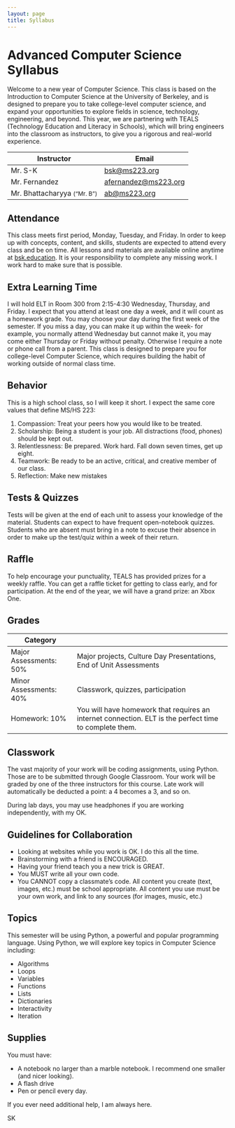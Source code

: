 ```yaml
---
layout: page
title: Syllabus
---
```


# Advanced Computer Science Syllabus


Welcome to a new year of Computer Science. This class is based on the Introduction to Computer Science at the University of Berkeley, and is designed to prepare you to take college-level computer science, and expand your opportunities to explore fields in science, technology, engineering, and beyond. This year, we are partnering with TEALS (Technology Education and Literacy in Schools), which will bring engineers into the classroom as instructors, to give you a rigorous and real-world experience.

| Instructor | Email |
|---|---|
| Mr. S-K |[bsk@ms223.org](mailto:bsk@ms223.org)  |
|	Mr. Fernandez  |	[afernandez@ms223.org](mailto:afernandez@ms223.org)   |
|Mr. Bhattacharyya <small>(“Mr. B”)</small>|[ab@ms223.org](mailto:ab@ms223.org) |

## Attendance
This class meets first period, Monday, Tuesday, and Friday. In order to keep up with concepts, content, and skills, students are expected to attend every class and be on time.
All lessons and materials are available online anytime at [bsk.education](http://bsk.education). It is your responsibility to complete any missing work. I work hard to make sure that is possible.

## Extra Learning Time
I will hold ELT in Room 300 from 2:15-4:30 Wednesday, Thursday, and Friday. I expect that you attend at least one day a week, and it will count as a homework grade. You may choose your day during the first week of the semester. If you miss a day, you can make it up within the week- for example, you normally attend Wednesday but cannot make it, you may come either Thursday or Friday without penalty. Otherwise I require a note or phone call from a parent.
This class is designed to prepare you for college-level Computer Science, which requires building the habit of working outside of normal class time.


## Behavior
This is a high school class, so I will keep it short. I expect the same core values that define MS/HS 223:
1. Compassion:  Treat your peers how you would like to be treated.
2. Scholarship: Being a student is your job. All distractions (food, phones) should be kept out.
3. Relentlessness: Be prepared. Work hard. Fall down seven times, get up eight.
4. Teamwork: Be ready to be an active, critical, and creative member of our class.
5. Reflection: Make new mistakes


## Tests & Quizzes
Tests will be given at the end of each unit to assess your knowledge of the material.
Students can expect to have frequent open-notebook quizzes. Students who are absent must bring in a note to excuse their absence in order to make up the test/quiz within a week of their return.


## Raffle
To help encourage your punctuality, TEALS has provided prizes for a weekly raffle. You can get a raffle ticket for getting to class early, and for participation.
At the end of the year, we will have a grand prize: an Xbox One.


## Grades

| Category | |
|---|---|
|  Major Assessments: 50%  | Major projects, Culture Day Presentations, End of Unit Assessments |
|Minor Assessments: 40%|Classwork, quizzes, participation|
|Homework: 10%|You will have homework that requires an internet connection. ELT is the perfect time to complete them.|

## Classwork
The vast majority of your work will be coding assignments, using Python. Those are to be submitted through Google Classroom. Your work will be graded by one of the three instructors for this course. Late work will automatically be deducted a point: a 4 becomes a 3, and so on.


During lab days, you may use headphones if you are working independently, with my OK.

## Guidelines for Collaboration
* Looking at websites while you work is OK. I do this all the time.
* Brainstorming with a friend is ENCOURAGED.
* Having your friend teach you a new trick is GREAT.
* You MUST write all your own code.
* You CANNOT copy a classmate’s code.
All content you create (text, images, etc.) must be school appropriate.
All content you use must be your own work, and link to any sources (for images, music, etc.)


## Topics
This semester will be using Python, a powerful and popular programming language. Using Python, we will explore key topics in Computer Science including:
* Algorithms
* Loops
* Variables
* Functions
* Lists
* Dictionaries
* Interactivity
* Iteration


## Supplies
You must have:
* A notebook no larger than a marble notebook. I recommend one smaller (and nicer looking).
* A flash drive
* Pen or pencil every day.

If you ever need additional help, I am always here.


SK
